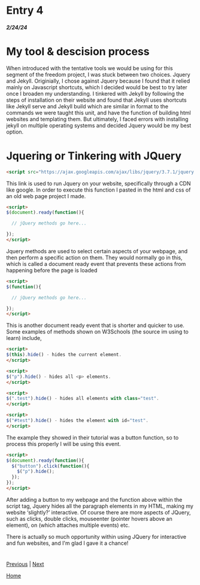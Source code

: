 # Entry 4
##### 2/24/24

# My tool & descision process

When introduced with the tentative tools we would be using for this segment of the freedom project, I was stuck between two choices. Jquery and Jekyll. Originially, I chose against Jquery because I found that it relied mainly on Javascript shortcuts, which I decided would be best to try later once I broaden my understanding. I tinkered with Jekyll by following the steps of installation on their website and found that Jekyll uses shortcuts like Jekyll serve and Jekyll build which are similar in format to the commands we were taught this unit, and have the function of building html websites and templating them. But ultimately, I faced errors with installing jekyll on multiple operating systems and decided Jquery would be my best option.

# Jquering or Tinkering with JQuery

```html
<script src="https://ajax.googleapis.com/ajax/libs/jquery/3.7.1/jquery.min.js"></script>
```
This link is used to run Jquery on your website, specifically through a CDN like google. In order to execute this function I pasted in the html and css of an old web page project I made.

```html
<script>
$(document).ready(function(){

  // jQuery methods go here...

});
</script>
```

Jquery methods are used to select certain aspects of your webpage, and then perform a specific action on them. They would normally go in this, which is called a document ready event that prevents these actions from happening before the page is loaded

```html
<script>
$(function(){

  // jQuery methods go here...

});
</script>
```

This is another document ready event that is shorter and quicker to use. Some examples of methods shown on W3Schools (the source im using to learn) include,

```html
<script>
$(this).hide() - hides the current element.
</script>
```
```html
<script>
$("p").hide() - hides all <p> elements.
</script>
```
```html
<script>
$(".test").hide() - hides all elements with class="test".
</script>
```
```html
<script>
$("#test").hide() - hides the element with id="test".
</script>
```

The example they showed in their tutorial was a button function, so to process this properly I will be using this event.

```html
<script>
$(document).ready(function(){
  $("button").click(function(){
    $("p").hide();
  });
});
</script>
```

After adding a button to my webpage and the function above within the script tag, Jquery hides all the paragraph elements in my HTML, making my website ‘slightly?’ interactive.
Of course there are more aspects of JQuery, such as clicks, double clicks, mouseenter (pointer hovers above an element), on (which attaches multiple events) etc.

There is actually so much opportunity within using JQuery for interactive and fun websites, and I'm glad I gave it a chance!

# 

[Previous](entry03.md) | [Next](entry05.md)

[Home](../README.md)
